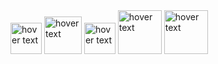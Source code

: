 
 <img src="https://upload.wikimedia.org/wikipedia/commons/thumb/9/9a/Visual_Studio_Code_1.35_icon.svg/2048px-Visual_Studio_Code_1.35_icon.svg.png" width="50" title="hover text"> 
 <img src="https://upload.wikimedia.org/wikipedia/commons/thumb/2/2c/Visual_Studio_Icon_2022.svg/1200px-Visual_Studio_Icon_2022.svg.png" width="60" title="hover text"> 
 <img src="https://upload.wikimedia.org/wikipedia/commons/thumb/9/99/Unofficial_JavaScript_logo_2.svg/2048px-Unofficial_JavaScript_logo_2.svg.png" width="50" title="hover text" >  <img src="https://upload.wikimedia.org/wikipedia/commons/thumb/d/d9/Node.js_logo.svg/2560px-Node.js_logo.svg.png" width="70" title="hover text"> <img src="https://miro.medium.com/max/512/1*doAg1_fMQKWFoub-6gwUiQ.png" width="70" title="hover text"></p>




<!---
MartoIT/MartoIT is a ✨ special ✨ repository because its `README.md` (this file) appears on your GitHub profile.
You can click the Preview link to take a look at your changes.
--->

